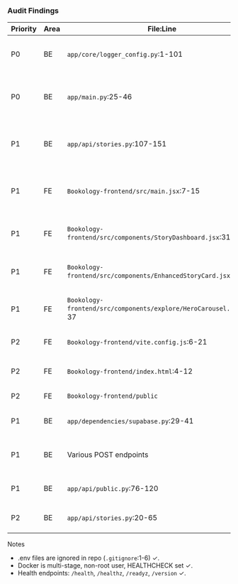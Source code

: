 ### Audit Findings

| Priority | Area | File:Line | Symptom | Impact | Fix |
|---|---|---|---|---|---|
| P0 | BE | `app/core/logger_config.py`:1-101 | File logging assumes writable FS; crashes in read-only containers | Pod crash / lost logs | Make file logging best-effort with console fallback (done) |
| P0 | BE | `app/main.py`:25-46 | Missing HSTS/CSP configuration strictness in prod `connect-src` | Data exfil via overly broad connect-src | Tighten CSP and HSTS; scope `connect-src` to self + allowed origins (done) |
| P1 | BE | `app/api/stories.py`:107-151 | No conditional caching; large chapter payloads refetched every time | Slower navigation; higher server costs | Add ETag/304 handling and preserve no-store (done) |
| P1 | FE | `Bookology-frontend/src/main.jsx`:7-15 | React Query defaults not tuned | Excess refetch, jittery UX | Configure retry/backoff, `staleTime`, `gcTime`, disable focus refetch (done) |
| P1 | FE | `Bookology-frontend/src/components/StoryDashboard.jsx`:311-321 | LCP image lacks intrinsic size/priority hints | CLS/LCP regressions | Add width/height, eager load, decoding async, fetchpriority (done) |
| P1 | FE | `Bookology-frontend/src/components/EnhancedStoryCard.jsx`:76-86 | Grid images load eagerly | INP/LCP regressions when many cards | Add `loading="lazy"`, `decoding="async"` (done) |
| P1 | FE | `Bookology-frontend/src/components/explore/HeroCarousel.tsx`:26-37 | Hero image lacks decoding/fetchpriority | LCP risk | Add `decoding="async"`, `fetchpriority="high"` (done) |
| P2 | FE | `Bookology-frontend/vite.config.js`:6-21 | Chunking not optimized for editor libs | Large initial bundle | Add manualChunks and 250KB budget target (done) |
| P2 | FE | `Bookology-frontend/index.html`:4-12 | No meta description/theme color | SEO/UX | Add meta tags (done) |
| P2 | FE | `Bookology-frontend/public` | No `robots.txt` | SEO | Add allow-all robots.txt (done) |
| P1 | BE | `app/dependencies/supabase.py`:29-41 | Basic IP rate limit but no global request rate limit | Abuse risk | Add gateway/API rate limiting (proposed) |
| P1 | BE | Various POST endpoints | No idempotency keys | Duplicate writes on retries | Add `Idempotency-Key` support on mutating endpoints (proposed) |
| P1 | BE | `app/api/public.py`:76-120 | Accepts Bearer; no separate rate limit on like/comment | Abuse risk | Add per-user and per-IP rate limits (proposed) |
| P2 | BE | `app/api/stories.py`:20-65 | Inconsistent casing `/Stories` alias | API hygiene | Keep alias; mark deprecated in docs (proposed) |

Notes
- .env files are ignored in repo (`.gitignore`:1-6) ✓.
- Docker is multi-stage, non-root user, HEALTHCHECK set ✓.
- Health endpoints: `/health`, `/healthz`, `/readyz`, `/version` ✓.